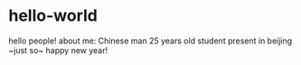 # hello-world

hello people! 
about me:
     Chinese
     man
     25 years old
     student
     present in beijing
     ~just so~
     happy new year!
